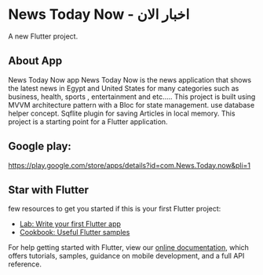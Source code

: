 # News Today Now - اخبار الان

A new Flutter project.

## About App
News Today Now app
News Today Now is the news application that shows the latest news in Egypt and United States for many categories such as business, health, sports , entertainment and etc.....
This project is built using MVVM architecture pattern with a Bloc for state management. use database helper concept. Sqflite plugin for saving Articles in local memory.
This project is a starting point for a Flutter application.
## Google play: 
https://play.google.com/store/apps/details?id=com.News.Today.now&pli=1 
## Star with Flutter
few resources to get you started if this is your first Flutter project:

- [Lab: Write your first Flutter app](https://flutter.dev/docs/get-started/codelab)
- [Cookbook: Useful Flutter samples](https://flutter.dev/docs/cookbook)

For help getting started with Flutter, view our
[online documentation](https://flutter.dev/docs), which offers tutorials,
samples, guidance on mobile development, and a full API reference.
